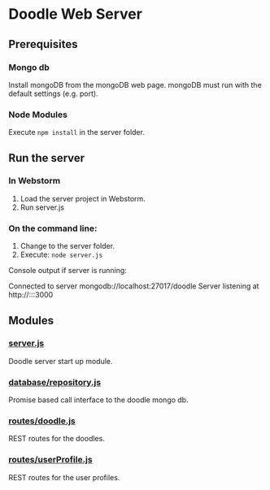 # Doodle Web Server

## Prerequisites

### Mongo db
Install mongoDB from the mongoDB web page.
mongoDB must run with the default settings (e.g. port).

### Node Modules
Execute `npm install` in the server folder.

## Run the server

### In Webstorm
1. Load the server project in Webstorm.
2. Run server.js

### On the command line:
1. Change to the server folder.
2. Execute: `node server.js`

Console output if server is running:

Connected to server mongodb://localhost:27017/doodle
Server listening at http://:::3000

## Modules

### [server.js](server.js)
Doodle server start up module.
### [database/repository.js](database/repository.js)
Promise based call interface to the doodle mongo db.
### [routes/doodle.js](routes/doodle.js)
REST routes for the doodles.
### [routes/userProfile.js](routes/userProfile.js)
REST routes for the user profiles.


